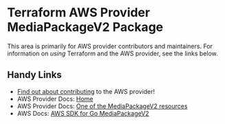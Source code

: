 # Terraform AWS Provider MediaPackageV2 Package

This area is primarily for AWS provider contributors and maintainers. For information on _using_ Terraform and the AWS provider, see the links below.

## Handy Links

* [Find out about contributing](https://hashicorp.github.io/terraform-provider-aws/#contribute) to the AWS provider!
* AWS Provider Docs: [Home](https://registry.terraform.io/providers/hashicorp/aws/latest/docs)
* AWS Provider Docs: [One of the MediaPackageV2 resources](https://registry.terraform.io/providers/hashicorp/aws/latest/docs/resources/media_package_channel)
* AWS Docs: [AWS SDK for Go MediaPackageV2](https://docs.aws.amazon.com/sdk-for-go/api/service/mediapackagev2/)
